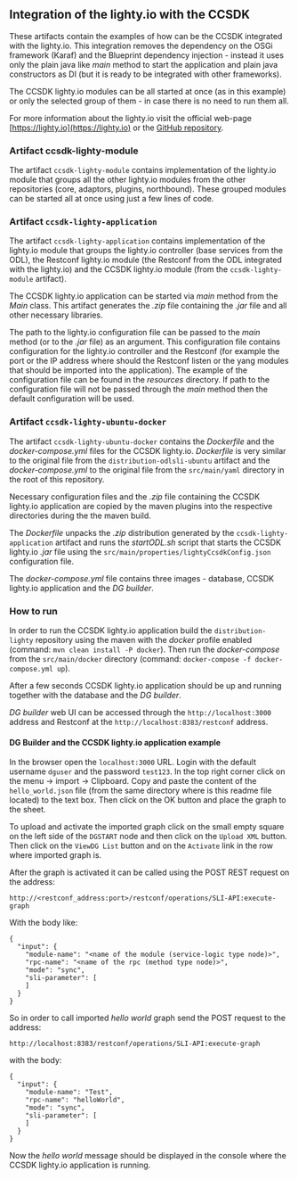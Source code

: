 ## Integration of the lighty.io with the CCSDK

These artifacts contain the examples of how can be the CCSDK integrated with the lighty.io. This
integration removes the dependency on the OSGi framework (Karaf) and the Blueprint 
dependency injection - instead it uses only the plain java like _main_ method to start
the application and plain java constructors as DI (but it is ready to be integrated with
other frameworks).

The CCSDK lighty.io modules can be all started at once (as in this example) or only the
selected group of them - in case there is no need to run them all.

For more information about the lighty.io visit the official web-page 
[https://lighty.io](https://lighty.io) or the 
[GitHub repository](https://github.com/PantheonTechnologies/lighty-core).


### Artifact ccsdk-lighty-module

The artifact `ccsdk-lighty-module` contains implementation of the lighty.io module that groups
all the other lighty.io modules from the other repositories (core, adaptors, plugins,
northbound). These grouped modules can be started all at once using just a few lines of code.


### Artifact `ccsdk-lighty-application`

The artifact `ccsdk-lighty-application` contains implementation of the lighty.io module that
groups the lighty.io controller (base services from the ODL), the Restconf lighty.io module 
(the Restconf from the ODL integrated with the lighty.io) and the CCSDK lighty.io module
(from the `ccsdk-lighty-module` artifact).

The CCSDK lighty.io application can be started via _main_ method from the _Main_ class.
This artifact generates the _.zip_ file containing the _.jar_ file and all other necessary
libraries.

The path to the lighty.io configuration file can be passed to the _main_ method (or to
the _.jar_ file) as an argument. This configuration file contains configuration for the
lighty.io controller and the Restconf (for example the port or the IP address where should
the Restconf listen or the yang modules that should be imported into the application).
The example of the configuration file can be found in the _resources_ directory.
If path to the configuration file will not be passed through the _main_ method then
the default configuration will be used.


### Artifact `ccsdk-lighty-ubuntu-docker`

The artifact `ccsdk-lighty-ubuntu-docker` contains the _Dockerfile_ and the _docker-compose.yml_
files for the CCSDK lighty.io. _Dockerfile_ is very similar to the original file from
the `distribution-odlsli-ubuntu` artifact and the _docker-compose.yml_ to the original file from the 
`src/main/yaml` directory in the root of this repository.

Necessary configuration files and the _.zip_ file containing the CCSDK lighty.io application
are copied by the maven plugins into the respective directories during the the maven build.

The _Dockerfile_ unpacks the _.zip_ distribution generated by the `ccsdk-lighty-application`
artifact and runs the _startODL.sh_ script that starts the CCSDK lighty.io _.jar_ file using
the `src/main/properties/lightyCcsdkConfig.json` configuration file.
 
The _docker-compose.yml_ file contains three images - database, CCSDK lighty.io application
and the _DG builder_.

### How to run

In order to run the CCSDK lighty.io application build the `distribution-lighty` repository
using the maven with the _docker_ profile enabled (command: `mvn clean install -P docker`).
Then run the _docker-compose_ from  the `src/main/docker` directory 
(command: `docker-compose -f docker-compose.yml up`).

After a few seconds CCSDK lighty.io application should be up and running together with the
database and the _DG builder_.

_DG builder_ web UI can be accessed through the `http://localhost:3000` address and Restconf at
the `http://localhost:8383/restconf` address.


#### DG Builder and the CCSDK lighty.io application example

In the browser open the `localhost:3000` URL. Login with the default username `dguser` and
the password `test123`. In the top right corner click on the menu -> import -> Clipboard.
Copy and paste the content of the `hello_world.json` file (from the same directory where is
this readme file located) to the text box. Then click on the OK button and place the graph
to the sheet.

To upload and activate the imported graph click on the small empty square on the left side
of the `DGSTART` node and then click on the `Upload XML` button. Then click on the `ViewDG List`
button and on the `Activate` link in the row where imported graph is.

After the graph is activated it can be called using the POST REST request on the address:

`http://<restconf_address:port>/restconf/operations/SLI-API:execute-graph`

With the body like:

```
{
  "input": {
    "module-name": "<name of the module (service-logic type node)>",
    "rpc-name": "<name of the rpc (method type node)>",
    "mode": "sync",
    "sli-parameter": [
    ]
  }
}
```

So in order to call imported _hello world_ graph send the POST request to the address:

`http://localhost:8383/restconf/operations/SLI-API:execute-graph`

with the body:

```
{
  "input": {
    "module-name": "Test",
    "rpc-name": "helloWorld",
    "mode": "sync",
    "sli-parameter": [
    ]
  }
}
```

Now the _hello world_ message should be displayed in the console where the CCSDK lighty.io
application is running.
